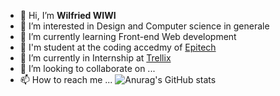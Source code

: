 - 👋 Hi, I’m **Wilfried WIWI**
- 👀 I’m interested in Design and Computer science in generale
- 🌱 I’m currently learning Front-end Web development
- 🌱 I'm student at the coding accedmy of [Epitech](https://epitech.bj)
- 🌱 I’m currently in Internship at [Trellix](https://www.trellix.io)
- 💞️ I’m looking to collaborate on ...
- 📫 How to reach me ...
![Anurag's GitHub stats](https://github-readme-stats.vercel.app/api?username=mr3wi&show_icons=true&theme=radical)
<!---
mr3wi/mr3wi is a ✨ special ✨ repository because its `README.md` (this file) appears on your GitHub profile.
You can click the Preview link to take a look at your changes.
--->
